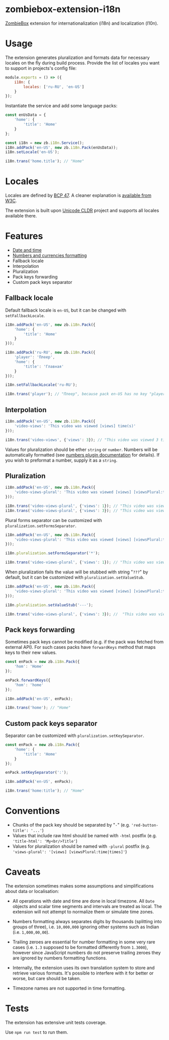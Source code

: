 # zombiebox-extension-i18n

[ZombieBox](https://zombiebox.tv) extension for internationalization (i18n) and localization (l10n).

# Usage

The extension generates pluralization and formats data for necessary locales on the fly during build process. Provide the list of locales you want to support in projects's config file:

```js
module.exports = () => ({
	i18n: {
		locales: ['ru-RU', 'en-US']
	}
});
```

Instantiate the service and add some language packs:

```js
const enUsData = {
    'home': {
        'title': 'Home'
    }
};

const i18n = new zb.i18n.Service();
i18n.addPack('en-US', new zb.i18n.Pack(enUsData));
i18n.setLocale('en-US');

i18n.trans('home.title'); // "Home"
```

# Locales

Locales are defined by [BCP 47](https://tools.ietf.org/html/bcp47). A cleaner explanation is [available from W3C](https://www.w3.org/International/articles/language-tags/).

The extension is built upon [Unicode CLDR](http://cldr.unicode.org/) project and supports all locales available there.

# Features

- [Date and time](lib/datetime/README.md)
- [Numbers and currencies formatting](lib/numbers/README.md)
- Fallback locale
- Interpolation
- Pluralization
- Pack keys forwarding
- Custom pack keys separator

## Fallback locale

Default fallback locale is `en-US`, but it can be changed with `setFallbackLocale`.

```js
i18n.addPack('en-US', new zb.i18n.Pack({
	'home': {
		'title': 'Home'
	}
}));

i18n.addPack('ru-RU', new zb.i18n.Pack({
	'player': 'Плеер',
	'home': {
		'title': 'Главная'
	}
}));

i18n.setFallbackLocale('ru-RU');

i18n.trans('player'); // "Плеер", because pack en-US has no key "player" and ru-RU is its fallback locale
```

## Interpolation

```js
i18n.addPack('en-US', new zb.i18n.Pack({
	'video-views': 'This video was viewed [views] time(s)'
}));

i18n.trans('video-views', {'views': 3}); // "This video was viewed 3 time(s)"
```

Values for pluralization should be ether `string` or `number`. Numbers will be automatically formatted (see [numbers plugin documentation](numbers/README.md) for details).
If you wish to preformat a number, supply it as a `string`.

## Pluralization

```js
i18n.addPack('en-US', new zb.i18n.Pack({
	'video-views-plural': 'This video was viewed [views] [viewsPlural:time|times]'
}));

i18n.trans('video-views-plural', {'views': 1}); // "This video was viewed 1 time"
i18n.trans('video-views-plural', {'views': 3}); // "This video was viewed 3 times"
```

Plural forms separator can be customized with `pluralization.setFormsSeparator`.

```js
i18n.addPack('en-US', new zb.i18n.Pack({
	'video-views-plural': 'This video was viewed [views] [viewsPlural:time*times]'
}));

i18n.pluralization.setFormsSeparator('*');

i18n.trans('video-views-plural', {'views': 1}); // "This video was viewed 1 time"
```

When pluralization fails the value will be stubbed with string "`???`" by default, but it can be customized with `pluralization.setValueStub`.

```js
i18n.addPack('en-US', new zb.i18n.Pack({
	'video-views-plural': 'This video was viewed [views] [viewsPlural:time]'
}));

i18n.pluralization.setValueStub('---');

i18n.trans('video-views-plural', {'views': 3}); //  "This video was viewed 1 ---"
```

## Pack keys forwarding

Sometimes pack keys cannot be modified (e.g. if the pack was fetched from external API). For such cases packs have `forwardKeys` method that maps keys to their new values.

```js
const enPack = new zb.i18n.Pack({
	'hom': 'Home'
});

enPack.forwardKeys({
	'hom': 'home'
});

i18n.addPack('en-US', enPack);

i18n.trans('home'); // "Home"
```

## Custom pack keys separator

Separator can be customized with `pluralization.setKeySeparator`.

```js
const enPack = new zb.i18n.Pack({
	'home': {
		'title': 'Home'
	}
});

enPack.setKeySeparator(':');

i18n.addPack('en-US', enPack);

i18n.trans('home:title'); // "Home"
```

# Conventions

- Chunks of the pack key should be separated by "`-`" (e.g. `'red-button-title': '...'`)
- Values that include raw html should be named with `-html` postfix (e.g. `'title-html': 'My<br/>Title'`)
- Values for pluralization should be named with `-plural` postfix (e.g. `'views-plural': '[views] [viewsPlural:time|times]'`)

# Caveats

The extension sometimes makes some assumptions and simplifications about data or localisation:

 * All operations with date and time are done in local timezone. All `Date` objects and scalar time segments and intervals are treated as local. The extension will not attempt to normalize them or simulate time zones.

 * Numbers formatting always separates digits by thousands (splitting into groups of three), i.e. `10,000,000` ignoring other systems such as Indian (i.e. `1,000,00,00`).

 * Trailing zeroes are essential for number formatting in some very rare cases (i.e. `1.3` supposed to be formatted differently from `1.3000`), however since JavaScript numbers do not preserve trailing zeroes they are ignored by numbers formatting functions.

 * Internally, the extension uses its own translation system to store and retrieve various formats. It's possible to interfere with it for better or worse, but care should be taken.

 * Timezone names are not supported in time formatting.

# Tests

The extension has extensive unit tests coverage. 

Use `npm run test` to run them.
